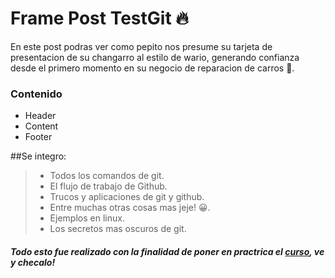 # Frame Post TestGit 🔥
En este post podras ver como pepito nos presume su tarjeta de presentacion de su changarro al estilo de wario, generando confianza desde el primero momento en su negocio de reparacion de carros 🚀.
### Contenido
* Header
* Content
* Footer

##Se integro:
> - Todos los comandos de git.
> - El flujo de trabajo de Github.
> - Trucos y aplicaciones de git y github.
> - Entre muchas otras cosas mas jeje! 😀.
> - Ejemplos en linux.
> - Los secretos mas oscuros de git.


##### Todo esto fue realizado con la finalidad de poner en practrica el [curso](https://platzi.com/cursos/git-github/ "curso"), ve y checalo!
